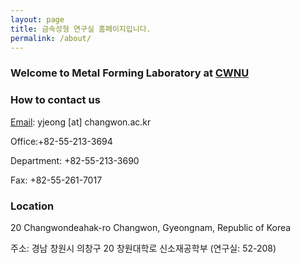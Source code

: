 ```yaml
---
layout: page
title: 금속성형 연구실 홈페이지입니다.
permalink: /about/
---
```


### Welcome to Metal Forming Laboratory at [CWNU](http://www.changwon.ac.kr)

### How to contact us
[Email](mailto:yjeong@changwon.ac.kr): yjeong [at] changwon.ac.kr

Office:+82-55-213-3694

Department: +82-55-213-3690

Fax: +82-55-261-7017

### Location
20 Changwondeahak-ro Changwon, Gyeongnam, Republic of Korea

주소: 경남 창원시 의창구 20 창원대학로 신소재공학부 (연구실: 52-208)
